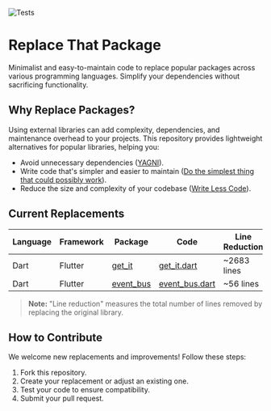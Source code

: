 ![Tests](https://github.com/kelvinwieth/replace_that_package/actions/workflows/tests.yaml/badge.svg)

# Replace That Package

Minimalist and easy-to-maintain code to replace popular packages across various programming languages. Simplify your dependencies without sacrificing functionality.

## Why Replace Packages?

Using external libraries can add complexity, dependencies, and maintenance overhead to your projects. This repository provides lightweight alternatives for popular libraries, helping you:

- Avoid unnecessary dependencies ([YAGNI](https://en.wikipedia.org/wiki/You_aren%27t_gonna_need_it)).
- Write code that's simpler and easier to maintain ([Do the simplest thing that could possibly work](https://ronjeffries.com/xprog/articles/practices/pracsimplest/)).
- Reduce the size and complexity of your codebase ([Write Less Code](https://mokacoding.com/blog/write-less-code/)).

## Current Replacements

| Language | Framework | Package                                         | Code                                               | Line Reduction |
| -------- | --------- | ----------------------------------------------- | -------------------------------------------------- | -------------- |
| Dart     | Flutter   | [get_it](https://pub.dev/packages/get_it)       | [get_it.dart](replacements/dart/get_it.dart)       | ~2683 lines    |
| Dart     | Flutter   | [event_bus](https://pub.dev/packages/event_bus) | [event_bus.dart](replacements/dart/event_bus.dart) | ~56 lines      |

> **Note:** "Line reduction" measures the total number of lines removed by replacing the original library.

## How to Contribute

We welcome new replacements and improvements! Follow these steps:

1. Fork this repository.
2. Create your replacement or adjust an existing one.
3. Test your code to ensure compatibility.
4. Submit your pull request.
